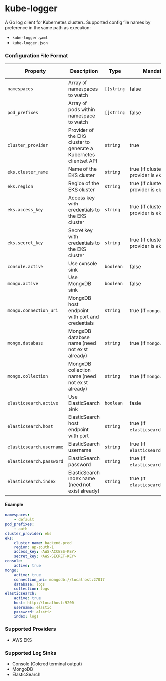 # kube-logger

A Go log client for Kubernetes clusters. Supported config file names by preference in the same path as execution:

- `kube-logger.yaml`
- `kube-logger.json`

### Configuration File Format

| Property                 | Description                                                        | Type       | Mandatory                           | Default Value | Accepted Values |
| ------------------------ | ------------------------------------------------------------------ | ---------- | ----------------------------------- | ------------- | --------------- |
| `namespaces`             | Array of namespaces to watch                                       | `[]string` | false                               | `default`     | any             |
| `pod_prefixes`           | Array of pods within namespace to watch                            | `[]string` | false                               | any           | any             |
| `cluster_provider`       | Provider of the EKS cluster to generate a Kubernetes clientset API | `string`   | true                                | none          | `eks`           |
| `eks.cluster_name`       | Name of the EKS cluster                                            | `string`   | true (if cluster provider is `eks`) | none          | any             |
| `eks.region`             | Region of the EKS cluster                                          | `string`   | true (if cluster provider is `eks`) | none          | any             |
| `eks.access_key`         | Access key with credentials to the EKS cluster                     | `string`   | true (if cluster provider is `eks`) | none          | any             |
| `eks.secret_key`         | Secret key with credentials to the EKS cluster                     | `string`   | true (if cluster provider is `eks`) | none          | any             |
| `console.active`         | Use console sink                                                   | `boolean`  | false                               | `false`       | `true`, `false` |
| `mongo.active`           | Use MongoDB sink                                                   | `boolean`  | false                               | `false`       | `true`, `false` |
| `mongo.connection_uri`   | MongoDB host endpoint with port and credentials                    | `string`   | true (if `mongo.active`)            | none          | any             |
| `mongo.database`         | MongoDB database name (need not exist already)                     | `string`   | true (if `mongo.active`)            | none          | any             |
| `mongo.collection`       | MongoDB collection name (need not exist already)                   | `string`   | true (if `mongo.active`)            | none          | any             |
| `elasticsearch.active`   | Use ElasticSearch sink                                             | `boolean`  | fasle                               | `false`       | `true`, `false` |
| `elasticsearch.host`     | ElasticSearch host endpoint with port                              | `string`   | true (if `elasticsearch.active`)    | none          | any             |
| `elasticsearch.username` | ElasticSearch username                                             | `string`   | true (if `elasticsearch.active`)    | none          | any             |
| `elasticsearch.password` | ElasticSearch password                                             | `string`   | true (if `elasticsearch.active`)    | none          | any             |
| `elasticsearch.index`    | ElasticSearch index name (need not exist already)                  | `string`   | true (if `elasticsearch.active`)    | none          | any             |

#### Example

```yaml
namespaces:
	- default
pod_prefixes:
	- auth
cluster_provider: eks
eks:
	cluster_name: backend-prod
	region: ap-south-1
	access_key: <AWS-ACCESS-KEY>
	secret_key: <AWS-SECRET-KEY>
console:
	active: true
mongo:
	active: true
	connection_uri: mongodb://localhost:27017
	database: logs
	collection: logs
elasticsearch:
	active: true
	host: http://localhost:9200
	username: elastic
	password: elastic
	index: logs
```

### Supported Providers

- AWS EKS

### Supported Log Sinks

- Console (Colored terminal output)
- MongoDB
- ElasticSearch
